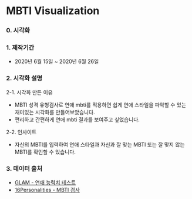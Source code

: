 # MBTI Visualization

### 0. 시각화

### 1. 제작기간

- 2020년 6월 15일 ~ 2020년 6월 26일

### 2. 시각화 설명

  2-1. 시각화 만든 이유

  - MBTI 성격 유형검사로 연애 mbti를 적용하면 쉽게 연애 스타일을 파악할 수 있는 재미있는 시각화를 만들어보았습니다.
  - 편리하고 간편하게 연애 mbti 결과를 보여주고 싶었습니다.

  2-2. 인사이트
  
  - 자신의 MBTI를 입력하여 연애 스타일과 자신과 잘 맞는 MBTI 또는 잘 맞지 않는 MBTI를 확인할 수 있습니다.

### 3. 데이터 출처

- [GLAM - 연애 능력치 테스트](http://mbti.glam.am/intro)
- [16Personalities - MBTI 검사](https://www.16personalities.com/ko)
